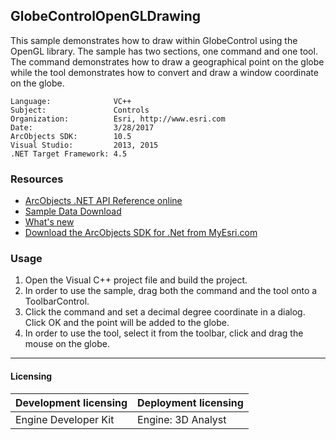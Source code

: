 ## GlobeControlOpenGLDrawing

  <div xmlns="http://www.w3.org/1999/xhtml">This sample demonstrates how to draw within GlobeControl using the OpenGL library. The sample has two sections, one command and one tool. The command demonstrates how to draw a geographical point on the globe while the tool demonstrates how to convert and draw a window coordinate on the globe. </div>  


<!-- TODO: Fill this section below with metadata about this sample-->
```
Language:              VC++
Subject:               Controls
Organization:          Esri, http://www.esri.com
Date:                  3/28/2017
ArcObjects SDK:        10.5
Visual Studio:         2013, 2015
.NET Target Framework: 4.5
```

### Resources

* [ArcObjects .NET API Reference online](http://desktop.arcgis.com/en/arcobjects/latest/net/webframe.htm)  
* [Sample Data Download](../../releases)  
* [What's new](http://desktop.arcgis.com/en/arcobjects/latest/net/webframe.htm#05247c04-bfd9-4e36-ae09-bc6e833c3b14.htm)  
* [Download the ArcObjects SDK for .Net from MyEsri.com](https://my.esri.com/)  

### Usage
1. Open the Visual C++ project file and build the project.  
1. In order to use the sample, drag both the command and the tool onto a ToolbarControl.  
1. Click the command and set a decimal degree coordinate in a dialog. Click OK and the point will be added to the globe.  
1. In order to use the tool, select it from the toolbar, click and drag the mouse on the globe.  









---------------------------------

#### Licensing  
| Development licensing | Deployment licensing | 
| ------------- | ------------- | 
| Engine Developer Kit | Engine: 3D Analyst |  


